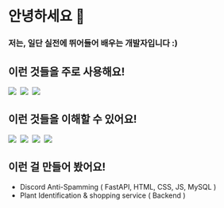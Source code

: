 <h1>안녕하세요 👋</h2>
<h3>저는, 일단 실전에 뛰어들어 배우는 개발자입니다 :)</h3>

<h2>이런 것들을 주로 사용해요!</h2>
<div>
    <img src="https://img.shields.io/badge/Python-3766AB?style=flat-square&logo=Python&logoColor=white"/></a>&nbsp
    <img src="https://img.shields.io/badge/FastAPI-009688?style=flat-square&logo=FastAPI&logoColor=white"/></a>&nbsp
    <img src="https://img.shields.io/badge/Flask-000000?style=flat-square&logo=Flask&logoColor=white"/></a>&nbsp
</div>

<h2>이런 것들을 이해할 수 있어요!</h2>
<div>
    <img src="https://img.shields.io/badge/JavaScript-F7DF1E?style=flat-square&logo=JavaScript&logoColor=white"/></a>&nbsp
    <img src="https://img.shields.io/badge/CSharp-239120?style=flat-square&logo=C+Sharp&logoColor=white"/></a>&nbsp
    <img src="https://img.shields.io/badge/MongoDB-47A248?style=flat-square&logo=MongoDB&logoColor=white"/></a>&nbsp
    <img src="https://img.shields.io/badge/MySQL-4479A1?style=flat-square&logo=MySQL&logoColor=white"/></a>&nbsp
</div>

<h2>이런 걸 만들어 봤어요!</h2>
<ul>
    <li>Discord Anti-Spamming ( FastAPI, HTML, CSS, JS, MySQL )</li>
    <li>Plant Identification & shopping service ( Backend )</li>
</ul>
